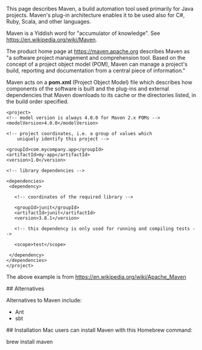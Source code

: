 This page describes Maven,  a build automation tool used primarily for Java projects. 
Maven's plug-in architecture enables it to be used also for C#, Ruby, Scala, and other languages. 

Maven is a Yiddish word for "accumulator of knowledge". See https://en.wikipedia.org/wiki/Maven.

The product home page at https://maven.apache.org describes Maven as "a software project management and comprehension tool.
Based on the concept of a project object model (POM), Maven can manage a project's build, reporting and documentation from a central piece of information."

Maven acts on a <strong>pom.xml</strong> (Project Object Model) file which describes how components of the software is built and the
plug-ins and external dependencies that Maven downloads to its cache or the directories listed, in the build order specified.

   ```
<project>
  <!-- model version is always 4.0.0 for Maven 2.x POMs -->
  <modelVersion>4.0.0</modelVersion>
  
  <!-- project coordinates, i.e. a group of values which
       uniquely identify this project -->
  
  <groupId>com.mycompany.app</groupId>
  <artifactId>my-app</artifactId>
  <version>1.0</version>

  <!-- library dependencies -->
  
  <dependencies>
    <dependency>
    
      <!-- coordinates of the required library -->
      
      <groupId>junit</groupId>
      <artifactId>junit</artifactId>
      <version>3.8.1</version>
      
      <!-- this dependency is only used for running and compiling tests -->
      
      <scope>test</scope>
      
    </dependency>
  </dependencies>
</project>
   ```

The above example is from https://en.wikipedia.org/wiki/Apache_Maven


<a name="Alternatives">
## Alternatives</a>

Alternatives to Maven include:

 * Ant
 * sbt
   

<a name="Installation">
## Installation</a>
Mac users can install Maven with this Homebrew command:

   brew install maven
